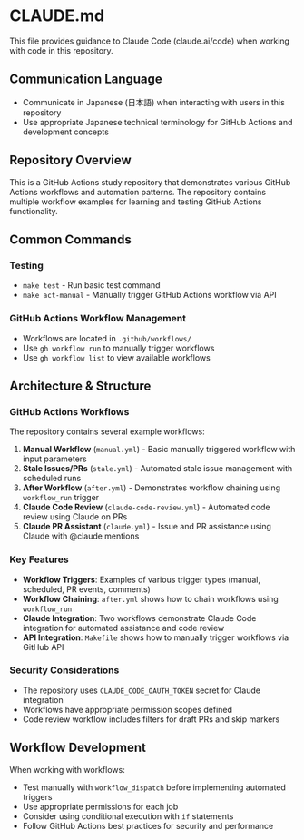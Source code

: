# CLAUDE.md

This file provides guidance to Claude Code (claude.ai/code) when working with code in this repository.

## Communication Language
- Communicate in Japanese (日本語) when interacting with users in this repository
- Use appropriate Japanese technical terminology for GitHub Actions and development concepts

## Repository Overview

This is a GitHub Actions study repository that demonstrates various GitHub Actions workflows and automation patterns. The repository contains multiple workflow examples for learning and testing GitHub Actions functionality.

## Common Commands

### Testing
- `make test` - Run basic test command
- `make act-manual` - Manually trigger GitHub Actions workflow via API

### GitHub Actions Workflow Management
- Workflows are located in `.github/workflows/`
- Use `gh workflow run` to manually trigger workflows
- Use `gh workflow list` to view available workflows

## Architecture & Structure

### GitHub Actions Workflows
The repository contains several example workflows:

1. **Manual Workflow** (`manual.yml`) - Basic manually triggered workflow with input parameters
2. **Stale Issues/PRs** (`stale.yml`) - Automated stale issue management with scheduled runs
3. **After Workflow** (`after.yml`) - Demonstrates workflow chaining using `workflow_run` trigger
4. **Claude Code Review** (`claude-code-review.yml`) - Automated code review using Claude on PRs
5. **Claude PR Assistant** (`claude.yml`) - Issue and PR assistance using Claude with @claude mentions

### Key Features
- **Workflow Triggers**: Examples of various trigger types (manual, scheduled, PR events, comments)
- **Workflow Chaining**: `after.yml` shows how to chain workflows using `workflow_run`
- **Claude Integration**: Two workflows demonstrate Claude Code integration for automated assistance and code review
- **API Integration**: `Makefile` shows how to manually trigger workflows via GitHub API

### Security Considerations
- The repository uses `CLAUDE_CODE_OAUTH_TOKEN` secret for Claude integration
- Workflows have appropriate permission scopes defined
- Code review workflow includes filters for draft PRs and skip markers

## Workflow Development

When working with workflows:
- Test manually with `workflow_dispatch` before implementing automated triggers
- Use appropriate permissions for each job
- Consider using conditional execution with `if` statements
- Follow GitHub Actions best practices for security and performance